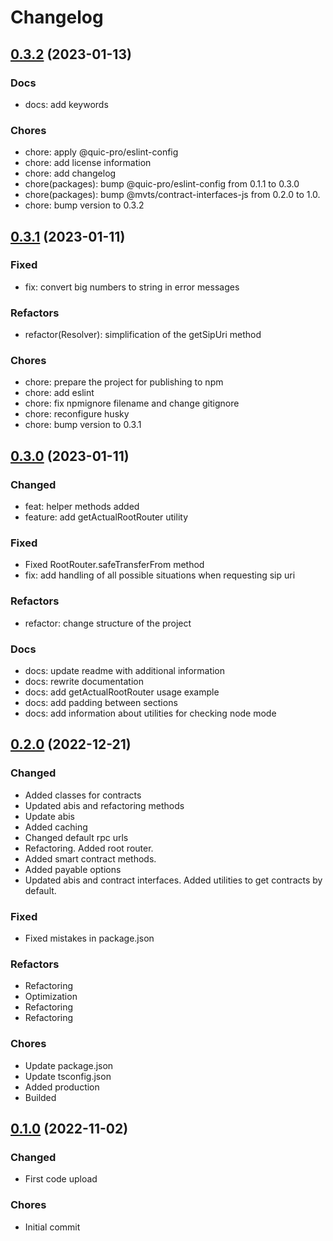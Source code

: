 # Changelog

## [0.3.2](https://github.com/quic-pro/mvts-resolver-js/releases/tag/0.3.2) (2023-01-13)

### Docs

- docs: add keywords

### Chores

- chore: apply @quic-pro/eslint-config
- chore: add license information
- chore: add changelog
- chore(packages): bump @quic-pro/eslint-config from 0.1.1 to 0.3.0
- chore(packages): bump @mvts/contract-interfaces-js from 0.2.0 to 1.0.
- chore: bump version to 0.3.2

## [0.3.1](https://github.com/quic-pro/mvts-resolver-js/releases/tag/0.3.1) (2023-01-11)

### Fixed

- fix: convert big numbers to string in error messages

### Refactors

- refactor(Resolver): simplification of the getSipUri method

### Chores

- chore: prepare the project for publishing to npm
- chore: add eslint
- chore: fix npmignore filename and change gitignore
- chore: reconfigure husky
- chore: bump version to 0.3.1

## [0.3.0](https://github.com/quic-pro/mvts-resolver-js/releases/tag/0.3.0) (2023-01-11)

### Changed

- feat: helper methods added
- feature: add getActualRootRouter utility

### Fixed

- Fixed RootRouter.safeTransferFrom method
- fix: add handling of all possible situations when requesting sip uri

### Refactors

- refactor: change structure of the project

### Docs

- docs: update readme with additional information
- docs: rewrite documentation
- docs: add getActualRootRouter usage example
- docs: add padding between sections
- docs: add information about utilities for checking node mode

## [0.2.0](https://github.com/quic-pro/mvts-resolver-js/releases/tag/0.2.0) (2022-12-21)

### Changed

- Added classes for contracts
- Updated abis and refactoring methods
- Update abis
- Added caching
- Changed default rpc urls
- Refactoring. Added root router.
- Added smart contract methods.
- Added payable options
- Updated abis and contract interfaces. Added utilities to get contracts by default.

### Fixed

- Fixed mistakes in package.json

### Refactors

- Refactoring
- Optimization
- Refactoring
- Refactoring

### Chores

- Update package.json
- Update tsconfig.json
- Added production
- Builded

## [0.1.0](https://github.com/quic-pro/mvts-resolver-js/releases/tag/0.1.0) (2022-11-02)

### Changed

- First code upload

### Chores

- Initial commit
